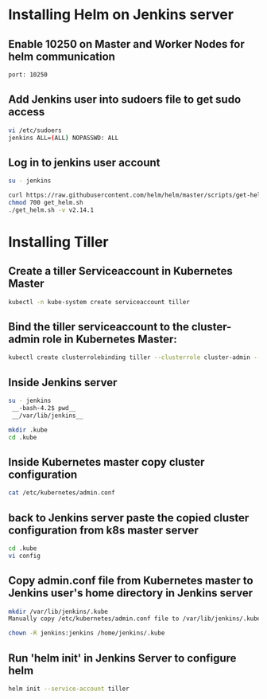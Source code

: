 # Installing Helm on Jenkins server

## Enable 10250 on Master and Worker Nodes for helm communication
```sh
port: 10250
```
## Add Jenkins user into sudoers file to get sudo access

```sh
vi /etc/sudoers
jenkins ALL=(ALL) NOPASSWD: ALL
```
## Log in to jenkins user account

```sh
su - jenkins
```

```sh
curl https://raw.githubusercontent.com/helm/helm/master/scripts/get-helm-3 > get_helm.sh
chmod 700 get_helm.sh
./get_helm.sh -v v2.14.1
```
# Installing Tiller

## Create a tiller Serviceaccount in Kubernetes Master

```sh
kubectl -n kube-system create serviceaccount tiller
```
## Bind the tiller serviceaccount to the cluster-admin role in Kubernetes Master:

```sh
kubectl create clusterrolebinding tiller --clusterrole cluster-admin --serviceaccount=kube-system:tiller
```

## Inside Jenkins server
```sh
su - jenkins
 __-bash-4.2$ pwd__
 __/var/lib/jenkins__

mkdir .kube
cd .kube
```

## Inside Kubernetes master copy cluster configuration

```sh
cat /etc/kubernetes/admin.conf
```

## back to Jenkins server paste the copied cluster configuration from k8s master server

```sh
cd .kube
vi config
```


## Copy admin.conf file from Kubernetes master to Jenkins user's home directory in Jenkins server

```sh
mkdir /var/lib/jenkins/.kube
Manually copy /etc/kubernetes/admin.conf file to /var/lib/jenkins/.kube/config file

chown -R jenkins:jenkins /home/jenkins/.kube
```

## Run 'helm init' in Jenkins Server to configure helm

```sh
helm init --service-account tiller
```
